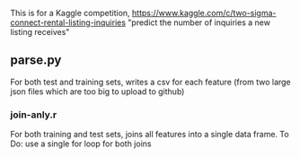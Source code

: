 This is for a Kaggle competition, https://www.kaggle.com/c/two-sigma-connect-rental-listing-inquiries
"predict the number of inquiries a new listing receives"

##  parse.py ###
For both test and training sets, writes a csv for each feature (from two large json files which are too big to upload to github)


### join-anly.r ###
For both training and test sets, joins all features into a single data frame.
To Do: use a single for loop for both joins
